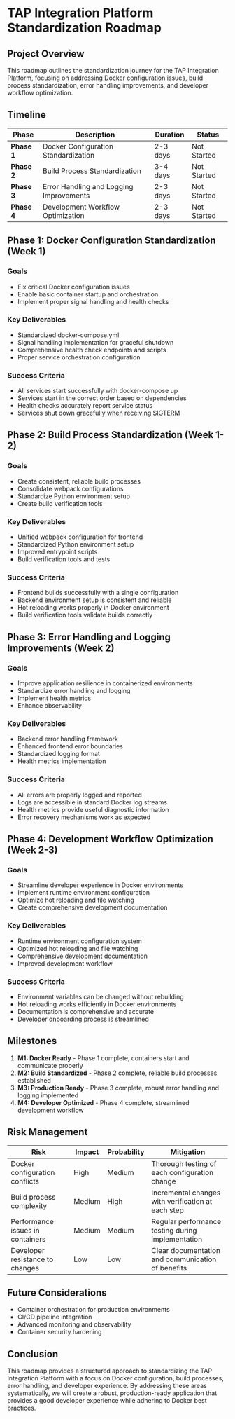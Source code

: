 # TAP Integration Platform Standardization Roadmap

## Project Overview

This roadmap outlines the standardization journey for the TAP Integration Platform, focusing on addressing Docker configuration issues, build process standardization, error handling improvements, and developer workflow optimization.

## Timeline

| Phase | Description | Duration | Status |
|-------|-------------|----------|--------|
| **Phase 1** | Docker Configuration Standardization | 2-3 days | Not Started |
| **Phase 2** | Build Process Standardization | 3-4 days | Not Started |
| **Phase 3** | Error Handling and Logging Improvements | 2-3 days | Not Started |
| **Phase 4** | Development Workflow Optimization | 2-3 days | Not Started |

## Phase 1: Docker Configuration Standardization (Week 1)

### Goals
- Fix critical Docker configuration issues
- Enable basic container startup and orchestration
- Implement proper signal handling and health checks

### Key Deliverables
- Standardized docker-compose.yml
- Signal handling implementation for graceful shutdown
- Comprehensive health check endpoints and scripts
- Proper service orchestration configuration

### Success Criteria
- All services start successfully with docker-compose up
- Services start in the correct order based on dependencies
- Health checks accurately report service status
- Services shut down gracefully when receiving SIGTERM

## Phase 2: Build Process Standardization (Week 1-2)

### Goals
- Create consistent, reliable build processes
- Consolidate webpack configurations
- Standardize Python environment setup
- Create build verification tools

### Key Deliverables
- Unified webpack configuration for frontend
- Standardized Python environment setup
- Improved entrypoint scripts
- Build verification tools and tests

### Success Criteria
- Frontend builds successfully with a single configuration
- Backend environment setup is consistent and reliable
- Hot reloading works properly in Docker environment
- Build verification tools validate builds correctly

## Phase 3: Error Handling and Logging Improvements (Week 2)

### Goals
- Improve application resilience in containerized environments
- Standardize error handling and logging
- Implement health metrics
- Enhance observability

### Key Deliverables
- Backend error handling framework
- Enhanced frontend error boundaries
- Standardized logging format
- Health metrics implementation

### Success Criteria
- All errors are properly logged and reported
- Logs are accessible in standard Docker log streams
- Health metrics provide useful diagnostic information
- Error recovery mechanisms work as expected

## Phase 4: Development Workflow Optimization (Week 2-3)

### Goals
- Streamline developer experience in Docker environments
- Implement runtime environment configuration
- Optimize hot reloading and file watching
- Create comprehensive development documentation

### Key Deliverables
- Runtime environment configuration system
- Optimized hot reloading and file watching
- Comprehensive development documentation
- Improved development workflow

### Success Criteria
- Environment variables can be changed without rebuilding
- Hot reloading works efficiently in Docker environments
- Documentation is comprehensive and accurate
- Developer onboarding process is streamlined

## Milestones

1. **M1: Docker Ready** - Phase 1 complete, containers start and communicate properly
2. **M2: Build Standardized** - Phase 2 complete, reliable build processes established
3. **M3: Production Ready** - Phase 3 complete, robust error handling and logging implemented
4. **M4: Developer Optimized** - Phase 4 complete, streamlined development workflow

## Risk Management

| Risk | Impact | Probability | Mitigation |
|------|--------|------------|------------|
| Docker configuration conflicts | High | Medium | Thorough testing of each configuration change |
| Build process complexity | Medium | High | Incremental changes with verification at each step |
| Performance issues in containers | Medium | Medium | Regular performance testing during implementation |
| Developer resistance to changes | Low | Low | Clear documentation and communication of benefits |

## Future Considerations

- Container orchestration for production environments
- CI/CD pipeline integration
- Advanced monitoring and observability
- Container security hardening

## Conclusion

This roadmap provides a structured approach to standardizing the TAP Integration Platform with a focus on Docker configuration, build processes, error handling, and developer experience. By addressing these areas systematically, we will create a robust, production-ready application that provides a good developer experience while adhering to Docker best practices.